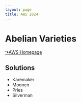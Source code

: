 ```yaml
---
layout: page
title: AWS 2024
---
```


# Abelian Varieties

[&#x21B7;AWS Homepage](https://swc-math.github.io/aws/2024/index.html)

## Solutions

* Karemaker
* Moonen
* Pries
* Silverman